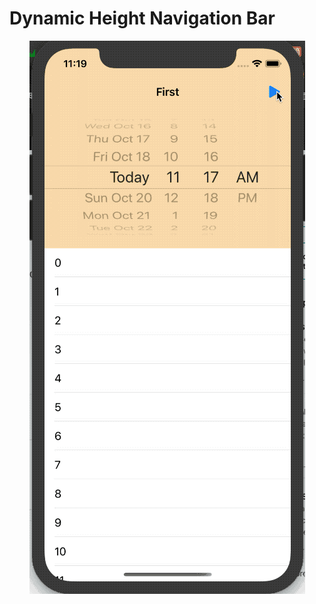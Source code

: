 # Dynamic Height Navigation Bar

<div align=center>
<img src="https://github.com/zhi6w/DynamicHeightNavigationBar/blob/master/2019-10-19%2023-19-41.2019-10-19%2023_27_20.gif" alt="image"/>
</div>
